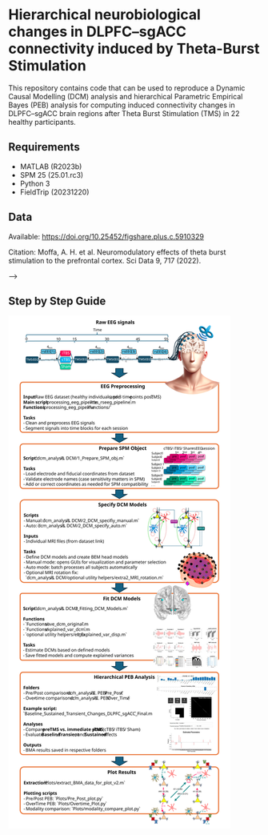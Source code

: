 # Hierarchical neurobiological changes in DLPFC–sgACC connectivity induced by Theta-Burst Stimulation
This repository contains code that can be used to reproduce a Dynamic Causal Modelling (DCM) analysis and hierarchical Parametric Empirical Bayes (PEB) analysis for computing induced connectivity changes in DLPFC–sgACC brain regions after Theta Burst Stimulation (TMS) in 22 healthy participants.

## Requirements
- MATLAB (R2023b)
- SPM 25 (25.01.rc3)
- Python 3
- FieldTrip (20231220)


## Data
Available: https://doi.org/10.25452/figshare.plus.c.5910329

Citation: Moffa, A. H. et al. Neuromodulatory effects of theta burst stimulation to the prefrontal cortex. Sci Data 9, 717 (2022).

-->
## Step by Step Guide
![alt text](gitfig3.svg)
<!--
### 1️⃣ Preprocessing

**Input:** Raw EEG dataset (healthy individuals, pre- and 3 time-points post-TMS)  
**Main script:** `processing_eeg_pipeline/tbs_rseeg_pipeline.m`  
**Functions:** `processing_eeg_pipeline/functions/`

**Tasks**
- Clean and preprocess EEG signals  
- Segment signals into time blocks for each session

---

### 2️⃣ Prepare SPM Object

**Script:** `dcm_analysis/I. DCM/1_Prepare_SPM_obj.m`

**Tasks**
- Load electrode and fiducial coordinates from dataset  
- Validate electrode names (case sensitivity matters in SPM)  
- Add or correct coordinates as needed for SPM compatibility

---

### 3️⃣ Specify DCM Models

**Scripts**
- Manual: `dcm_analysis/I. DCM/2_DCM_specifiy_manual.m`  
- Auto: `dcm_analysis/I. DCM/2_DCM_specify_auto.m`

**Inputs**
- Individual MRI files (from dataset link)

**Tasks**
- Define DCM models and create BEM head models  
- Manual mode: opens GUIs for visualization and parameter selection  
- Auto mode: batch processes all subjects automatically  
- Optional MRI rotation fix:  
  `dcm_analysis/I. DCM/optional utility helpers/extra2_MRI_rotation.m`

---

### 4️⃣ Fit DCM Models

**Script:** `dcm_analysis/I. DCM/3_Fitting_DCM_Models.m`

**Functions**
- `Functions/save_dcm_original.m`  
- `Functions/explained_var_dcm.m`  
- `optional utility helpers/extra1_Explained_var_disp.m`

**Tasks**
- Estimate DCMs based on defined models  
- Save fitted models and compute explained variances

---

### 5️⃣ Hierarchical PEB Analysis

**Folders**
- Pre/Post comparisons: `dcm_analysis/II. PEB/Pre_Post/`  
- Over-time comparisons: `dcm_analysis/II. PEB/Over_Time/`

**Example script:**  
`Baseline_Sustained_Transient_Changes_DLPFC_sgACC_Final.m`

**Analyses**
- Compare **pre-TMS vs. immediate post-TMS** (cTBS / iTBS / Sham)  
- Evaluate **Baseline**, **Transient**, and **Sustained** effects

**Outputs**
- BMA results saved in respective folders

---

### 6️⃣ Plot Results

**Extraction:** `Plots/extract_BMA_data_for_plot_v2.m`

**Plotting scripts**
- Pre/Post PEB: `Plots/Pre_Post_plot.py`  
- Over-Time PEB: `Plots/Overtime_Plot.py`  
- Modality comparison: `Plots/modality_compare_plot.py`

---
-->
<!--
### 📁 Summary Workflow
<p style="margin-left: 60px;">Raw EEG  </p>
<p style="margin-left: 80px;"> ↓  </p>
<p style="margin-left: 18px;">processing_eeg_pipeline/  </p>
<p style="margin-left: 80px;"> ↓  </p>  
<p style="margin-left: 30px;"> dcm_analysis/I. DCM/   </p>
<p style="margin-left: 80px;"> ↓  </p>  
<p style="margin-left: 28px;">dcm_analysis/II. PEB/   </p>
<p style="margin-left: 80px;"> ↓  </p>     
<p style="margin-left: 65px;">Plots/   </p>
-->
